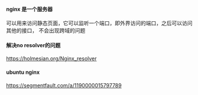 #### nginx 是一个服务器
可以用来访问静态页面，它可以监听一个端口，即外界访问的端口，之后可以访问其他的接口， 不会出现跨域的问题

#### 解决no resolver的问题
https://holmesian.org/Nginx_resolver

#### ubuntu nginx
https://segmentfault.com/a/1190000015797789

